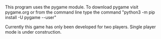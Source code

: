 This program uses the pygame module. To download pygame visit pygame.org or from the command line type the command "python3 -m pip install -U pygame --user"

Currently this game has only been developed for two players. Single player mode is under construction.

